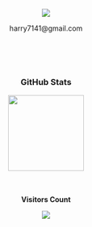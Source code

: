  <br> 
    <div align="center";>
        <img src="https://img.shields.io/badge/gmail-007396?style=flat-square&logo=Gmail&logoColor=#EA4335">
        <p>harry7141@gmail.com</p>
    </div>  
<br>
<br> 
    <!--<h3 align="center">🛠 Tech Stack </h3>
    <div align="center";>
        <img src="https://img.shields.io/badge/Spring-6DB33F?style=flat-square&logo=Spring&logoColor=white"/>&nbsp
        <img src="https://img.shields.io/badge/Java-007396?style=flat-square&logo=Java&logoColor=white"/>&nbsp 
        <img src="https://img.shields.io/badge/Python-3766AB?style=flat-square&logo=Python&logoColor=white"/>&nbsp 
        <img src="https://img.shields.io/badge/C-A8B9CC?style=flat-square&logo=C&logoColor=white"/>&nbsp 
        <br>
        <img src="https://img.shields.io/badge/Javascript-ffb13b?style=flat-square&logo=javascript&logoColor=white"/>&nbsp 
        <img src="https://img.shields.io/badge/jQuery-1badd1?style=flat-square&logo=jQuery&logoColor=white"/>&nbsp
        <img src="https://img.shields.io/badge/Oracle-critical?style=flat-square&logo=Oracle&logoColor=white"/>&nbsp
    </div>  
<br> 
-->
<br> 
    <h3 align="center"> GitHub Stats </h3> 
    <div align="center">
      <a href='https://github.com/leetaehyeon123'>
        <!--<img src="https://github-readme-stats.vercel.app/api?username=leetaehyeon123&show_icons=true&theme=gruvbox_light" height="150"/>-->
        <img src="https://github-readme-stats.vercel.app/api/top-langs/?username=leetaehyeon123&layout=compact&theme=gruvbox_light&langs_count=10" height="150"/>
       </a>
    </div>    
<br> 
<div align="center">
<br><p align="centre"><b>Visitors Count</b></p>  
<p align="center"><img align="center" src="https://profile-counter.glitch.me/{leetaehyeon123}/count.svg" /></p> 
</div>

